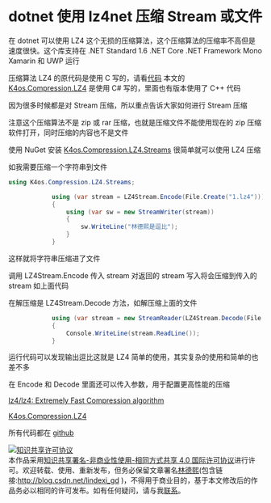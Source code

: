
# dotnet 使用 lz4net 压缩 Stream 或文件

在 dotnet 可以使用 LZ4 这个无损的压缩算法，这个压缩算法的压缩率不高但是速度很快。这个库支持在 .NET Standard 1.6 .NET Core .NET Framework Mono Xamarin 和 UWP 运行

<!--more-->


<!-- CreateTime:2019/8/31 16:55:58 -->


压缩算法 LZ4 的原代码是使用 C 写的，请看[代码](https://github.com/lz4/lz4) 本文的 [K4os.Compression.LZ4](https://github.com/MiloszKrajewski/K4os.Compression.LZ4 ) 是使用 C# 写的，里面也有版本使用了 C++ 代码

因为很多时候都是对 Stream 压缩，所以重点告诉大家如何进行 Stream 压缩

注意这个压缩算法不是 zip 或 rar 压缩，也就是压缩文件不能使用现在的 zip 压缩软件打开，同时压缩的内容也不是文件

使用 NuGet 安装 [K4os.Compression.LZ4.Streams](https://www.nuget.org/packages/K4os.Compression.LZ4.Streams) 很简单就可以使用 LZ4 压缩

如我需要压缩一个字符串到文件

```csharp
using K4os.Compression.LZ4.Streams;

            using (var stream = LZ4Stream.Encode(File.Create("1.lz4")))
            {
                using (var sw = new StreamWriter(stream))
                {
                    sw.WriteLine("林德熙是逗比");
                }
            }

```

这样就将字符串压缩进了文件

调用 LZ4Stream.Encode 传入 stream 对返回的 stream 写入将会压缩到传入的 stream 如上面代码

在解压缩是 LZ4Stream.Decode 方法，如解压缩上面的文件

```csharp
            using (var stream = new StreamReader(LZ4Stream.Decode(File.Open("1.lz4", FileMode.Open))))
            {
                Console.WriteLine(stream.ReadLine());
            }
```

运行代码可以发现输出逗比这就是 LZ4 简单的使用，其实复杂的使用和简单的也差不多

在 Encode 和 Decode 里面还可以传入参数，用于配置更高性能的压缩

[lz4/lz4: Extremely Fast Compression algorithm](https://github.com/lz4/lz4 )

[K4os.Compression.LZ4](https://github.com/MiloszKrajewski/K4os.Compression.LZ4 )

所有代码都在 [github](https://github.com/lindexi/lindexi_gd/tree/c315a9e325e07abe3782a5966d2b24ebd2e92954/DurbujukerhaHaykairyearnal )





<a rel="license" href="http://creativecommons.org/licenses/by-nc-sa/4.0/"><img alt="知识共享许可协议" style="border-width:0" src="https://licensebuttons.net/l/by-nc-sa/4.0/88x31.png" /></a><br />本作品采用<a rel="license" href="http://creativecommons.org/licenses/by-nc-sa/4.0/">知识共享署名-非商业性使用-相同方式共享 4.0 国际许可协议</a>进行许可。欢迎转载、使用、重新发布，但务必保留文章署名[林德熙](http://blog.csdn.net/lindexi_gd)(包含链接:http://blog.csdn.net/lindexi_gd )，不得用于商业目的，基于本文修改后的作品务必以相同的许可发布。如有任何疑问，请与我[联系](mailto:lindexi_gd@163.com)。